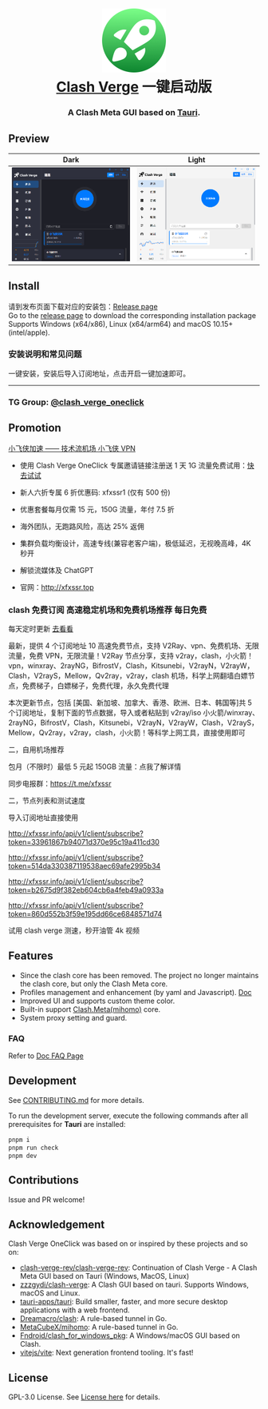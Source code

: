 <h1 align="center">
  <img src="./src-tauri/icons/icon.png" alt="Clash" width="128" />
  <br>
   <a href="https://github.com/zzzgydi/clash-verge">Clash Verge</a> 一键启动版
  <br>
</h1>

<h3 align="center">
A Clash Meta GUI based on <a href="https://github.com/tauri-apps/tauri">Tauri</a>.
</h3>

## Preview

| Dark                             | Light                             |
| -------------------------------- | --------------------------------- |
| ![预览](./docs/preview_dark.png) | ![预览](./docs/preview_light.png) |

## Install

请到发布页面下载对应的安装包：[Release page](https://github.com/xfxdesk/clash-verge-oneclick/releases)<br>
Go to the [release page](https://github.com/xfxdesk/clash-verge-oneclick/releases) to download the corresponding installation package<br>
Supports Windows (x64/x86), Linux (x64/arm64) and macOS 10.15+ (intel/apple).

### 安装说明和常见问题

一键安装，安装后导入订阅地址，点击开启一键加速即可。

---

### TG Group: [@clash_verge_oneclick](https://t.me/xfxssr)

## Promotion

[小飞侠加速 —— 技术流机场 小飞侠 VPN](http://xfxssr.top)

- 使用 Clash Verge OneClick 专属邀请链接注册送 1 天 1G 流量免费试用：[快去试试](https://www.yiqidafa.top/xfx/index.html)
- 新人六折专属 6 折优惠码: xfxssr1 (仅有 500 份)
- 优惠套餐每月仅需 15 元，150G 流量，年付 7.5 折

- 海外团队，无跑路风险，高达 25% 返佣
- 集群负载均衡设计，高速专线(兼容老客户端)，极低延迟，无视晚高峰，4K 秒开
- 解锁流媒体及 ChatGPT
- 官网：http://xfxssr.top

### clash 免费订阅 高速稳定机场和免费机场推荐 每日免费

每天定时更新 [去看看](https://xfxssr.life/nav/)

最新，提供 4 个订阅地址 10 高速免费节点，支持 V2Ray、vpn、免费机场、无限流量，免费 VPN，无限流量！V2Ray 节点分享，支持 v2ray，clash，小火箭！vpn，winxray、2rayNG，BifrostV，Clash，Kitsunebi，V2rayN，V2rayW，Clash，V2rayS，Mellow，Qv2ray，v2ray，clash 机场，科学上网翻墙白嫖节点，免费梯子，白嫖梯子，免费代理，永久免费代理

本次更新节点，包括 [美国、新加坡、加拿大、香港、欧洲、日本、韩国等]共 5 个订阅地址，复制下面的节点数据，导入或者粘贴到 v2ray/iso 小火箭/winxray、2rayNG，BifrostV，Clash，Kitsunebi，V2rayN，V2rayW，Clash，V2rayS，Mellow，Qv2ray，v2ray，clash，小火箭！等科学上网工具，直接使用即可

二，自用机场推荐

包月（不限时）最低 5 元起 150GB 流量：点我了解详情

同步电报群：https://t.me/xfxssr

二，节点列表和测试速度

导入订阅地址直接使用

http://xfxssr.info/api/v1/client/subscribe?token=33961867b94071d370e95c19a411cd30

http://xfxssr.info/api/v1/client/subscribe?token=514da330387119538aec69afe2995b34

http://xfxssr.info/api/v1/client/subscribe?token=b2675d9f382eb604cb6a4feb49a0933a

http://xfxssr.info/api/v1/client/subscribe?token=860d552b3f59e195dd66ce6848571d74

试用 clash verge 测速，秒开油管 4k 视频

## Features

- Since the clash core has been removed. The project no longer maintains the clash core, but only the Clash Meta core.
- Profiles management and enhancement (by yaml and Javascript). [Doc](https://clash-verge-rev.github.io)
- Improved UI and supports custom theme color.
- Built-in support [Clash.Meta(mihomo)](https://github.com/MetaCubeX/mihomo) core.
- System proxy setting and guard.

### FAQ

Refer to [Doc FAQ Page](https://clash-verge-rev.github.io/faq/windows.html)

## Development

See [CONTRIBUTING.md](./CONTRIBUTING.md) for more details.

To run the development server, execute the following commands after all prerequisites for **Tauri** are installed:

```shell
pnpm i
pnpm run check
pnpm dev
```

## Contributions

Issue and PR welcome!

## Acknowledgement

Clash Verge OneClick was based on or inspired by these projects and so on:

- [clash-verge-rev/clash-verge-rev](https://github.com/clash-verge-rev/clash-verge-rev): Continuation of Clash Verge - A Clash Meta GUI based on Tauri (Windows, MacOS, Linux)
- [zzzgydi/clash-verge](https://github.com/zzzgydi/clash-verge): A Clash GUI based on tauri. Supports Windows, macOS and Linux.
- [tauri-apps/tauri](https://github.com/tauri-apps/tauri): Build smaller, faster, and more secure desktop applications with a web frontend.
- [Dreamacro/clash](https://github.com/Dreamacro/clash): A rule-based tunnel in Go.
- [MetaCubeX/mihomo](https://github.com/MetaCubeX/mihomo): A rule-based tunnel in Go.
- [Fndroid/clash_for_windows_pkg](https://github.com/Fndroid/clash_for_windows_pkg): A Windows/macOS GUI based on Clash.
- [vitejs/vite](https://github.com/vitejs/vite): Next generation frontend tooling. It's fast!

## License

GPL-3.0 License. See [License here](./LICENSE) for details.
